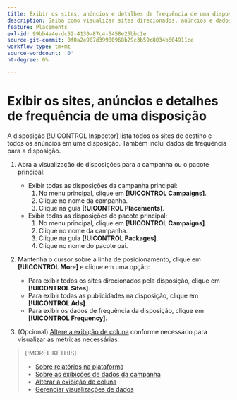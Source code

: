 ```yaml
---
title: Exibir os sites, anúncios e detalhes de frequência de uma disposição
description: Saiba como visualizar sites direcionados, anúncios e dados de frequência para uma disposição.
feature: Placements
exl-id: 99bb4a4e-dc52-4130-87c4-5458e25bbc1e
source-git-commit: 0f0a2e907d39900968b29c3b59c8034b604911ce
workflow-type: tm+mt
source-wordcount: '0'
ht-degree: 0%

---
```


# Exibir os sites, anúncios e detalhes de frequência de uma disposição

A disposição [!UICONTROL Inspector] lista todos os sites de destino e todos os anúncios em uma disposição. Também inclui dados de frequência para a disposição.

1. Abra a visualização de disposições para a campanha ou o pacote principal:

   * Exibir todas as disposições da campanha principal:
      1. No menu principal, clique em **[!UICONTROL Campaigns]**.
      1. Clique no nome da campanha.
      1. Clique na guia **[!UICONTROL Placements]**.
   * Exibir todas as disposições do pacote principal:
      1. No menu principal, clique em **[!UICONTROL Campaigns]**.
      1. Clique no nome da campanha.
      1. Clique na guia **[!UICONTROL Packages]**.
      1. Clique no nome do pacote pai.


1. Mantenha o cursor sobre a linha de posicionamento, clique em **[!UICONTROL More]** e clique em uma opção:
   * Para exibir todos os sites direcionados pela disposição, clique em **[!UICONTROL Sites]**.
   * Para exibir todas as publicidades na disposição, clique em **[!UICONTROL Ads]**.
   * Para exibir os dados de frequência da disposição, clique em **[!UICONTROL Frequency]**.

1. (Opcional) [Altere a exibição de coluna](column-view-change.md) conforme necessário para visualizar as métricas necessárias.

>[!MORELIKETHIS]
>
>* [Sobre relatórios na plataforma](campaign-reports-about.md)
>* [Sobre as exibições de dados da campanha](campaign-data-views-about.md)
>* [Alterar a exibição de coluna](column-view-change.md)
>* [Gerenciar visualizações de dados](campaign-data-visualization-manage.md)

